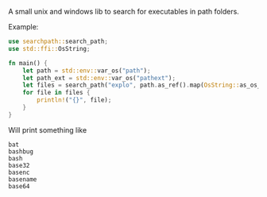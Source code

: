 A small unix and windows lib to search for executables in path folders.


Example:
```rs
use searchpath::search_path;
use std::ffi::OsString;

fn main() {
    let path = std::env::var_os("path");
    let path_ext = std::env::var_os("pathext");
    let files = search_path("explo", path.as_ref().map(OsString::as_os_str), path_ext.as_ref().map(OsString::as_os_str));
    for file in files {
        println!("{}", file);
    }
}
```
Will print something like
```
bat
bashbug
bash
base32
basenc
basename
base64
```